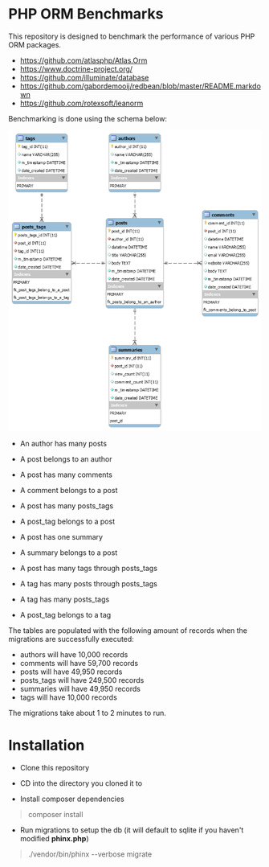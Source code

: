 # PHP ORM Benchmarks

This repository is designed to benchmark the performance of various PHP ORM packages.

- https://github.com/atlasphp/Atlas.Orm
- https://www.doctrine-project.org/
- https://github.com/illuminate/database
- https://github.com/gabordemooij/redbean/blob/master/README.markdown
- https://github.com/rotexsoft/leanorm

Benchmarking is done using the schema below:

![Blog Schema](blog-db.png)

- An author has many posts
- A post belongs to an author

- A post has many comments
- A comment belongs to a post

- A post has many posts_tags
- A post_tag belongs to a post

- A post has one summary
- A summary belongs to a post

- A post has many tags through posts_tags
- A tag has many posts through posts_tags

- A tag has many posts_tags
- A post_tag belongs to a tag

The tables are populated with the following amount of records when the migrations are successfully executed:

- authors will have 10,000 records
- comments will have 59,700 records
- posts will have 49,950 records
- posts_tags will have 249,500‬ records
- summaries will have 49,950 records
- tags will have 10,000 records

The migrations take about 1 to 2 minutes to run.

# Installation

- Clone this repository

- CD into the directory you cloned it to

- Install composer dependencies
>composer install

- Run migrations to setup the db (it will default to sqlite if you haven't modified **phinx.php**)
>./vendor/bin/phinx --verbose migrate
